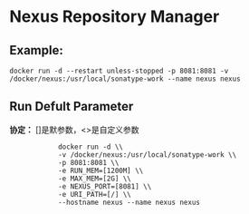 Nexus Repository Manager
===

## Example:

    docker run -d --restart unless-stopped -p 8081:8081 -v /docker/nexus:/usr/local/sonatype-work --name nexus nexus

## Run Defult Parameter
**协定：** []是默参数，<>是自定义参数

				docker run -d \\
				-v /docker/nexus:/usr/local/sonatype-work \\
				-p 8081:8081 \\
				-e RUN_MEM=[1200M] \\
				-e MAX_MEM=[2G] \\
				-e NEXUS_PORT=[8081] \\
				-e URI_PATH=[/] \\
				--hostname nexus --name nexus nexus
